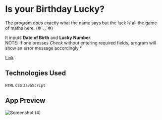 # Is your Birthday Lucky?
The program does exactly what the name says but the luck is all the game of maths here. (❁´◡`❁)

It inputs **Date of Birth** and **Lucky Number**. <br />
NOTE: If one presses *Check* without entering required fields, program will show an error message accordingly.*

[Link](https://is-your-birthday-lucky-ns.netlify.app/)

## Technologies Used
`HTML`                  `CSS`                      `JavaScript`

## App Preview
![Screenshot (4)](https://user-images.githubusercontent.com/114111237/197045705-0f663a87-730e-4348-916c-77c88f0421e6.png)
